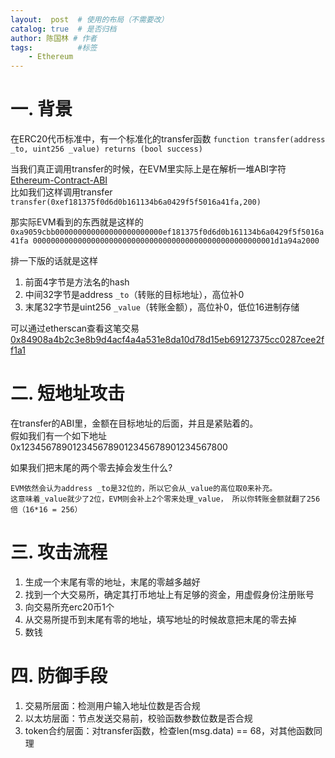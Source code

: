 ```yaml
---
layout:  post  # 使用的布局（不需要改）
catalog: true  # 是否归档
author: 陈国林 # 作者
tags:          #标签
    - Ethereum
---
```


# 一. 背景
在ERC20代币标准中，有一个标准化的transfer函数 `function transfer(address _to, uint256 _value) returns (bool success)`
      
当我们真正调用transfer的时候，在EVM里实际上是在解析一堆ABI字符 [Ethereum-Contract-ABI](https://github.com/ethereum/wiki/wiki/Ethereum-Contract-ABI)  
比如我们这样调用transfer `transfer(0xef181375f0d6d0b161134b6a0429f5f5016a41fa,200)`

那实际EVM看到的东西就是这样的 `0xa9059cbb000000000000000000000000ef181375f0d6d0b161134b6a0429f5f5016a41fa
000000000000000000000000000000000000000000000000000001d1a94a2000`
 
排一下版的话就是这样  
1. 前面4字节是方法名的hash
2. 中间32字节是address `_to`（转账的目标地址），高位补0
3. 末尾32字节是uint256 `_value`（转账金额），高位补0，低位16进制存储

可以通过etherscan查看这笔交易 [0x84908a4b2c3e8b9d4acf4a4a531e8da10d78d15eb69127375cc0287cee2ff1a1](https://etherscan.io/tx/0x84908a4b2c3e8b9d4acf4a4a531e8da10d78d15eb69127375cc0287cee2ff1a1)

# 二. 短地址攻击
在transfer的ABI里，金额在目标地址的后面，并且是紧贴着的。  
假如我们有一个如下地址 0x1234567890123456789012345678901234567800 
     
如果我们把末尾的两个零去掉会发生什么?
```
EVM依然会认为address _to是32位的，所以它会从_value的高位取0来补充。
这意味着_value就少了2位，EVM则会补上2个零来处理_value， 所以你转账金额就翻了256倍（16*16 = 256）
```

# 三. 攻击流程
1. 生成一个末尾有零的地址，末尾的零越多越好
2. 找到一个大交易所，确定其打币地址上有足够的资金，用虚假身份注册账号
3. 向交易所充erc20币1个
4. 从交易所提币到末尾有零的地址，填写地址的时候故意把末尾的零去掉
5. 数钱

# 四. 防御手段
1. 交易所层面：检测用户输入地址位数是否合规
2. 以太坊层面：节点发送交易前，校验函数参数位数是否合规
3. token合约层面：对transfer函数，检查len(msg.data) == 68，对其他函数同理


